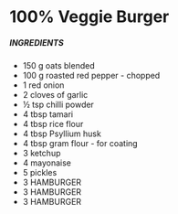 # 100% Veggie Burger

##### INGREDIENTS

* 150 g oats blended  
* 100 g roasted red pepper - chopped
* 1 red onion
* 2 cloves of garlic
* ½ tsp chilli powder
* 4 tbsp tamari
* 4 tbsp rice flour
* 4 tbsp Psyllium husk
* 4 tbsp gram flour - for coating
* 3 ketchup
* 4 mayonaise
* 5 pickles
* 3 HAMBURGER
* 3 HAMBURGER
* 3 HAMBURGER
 








